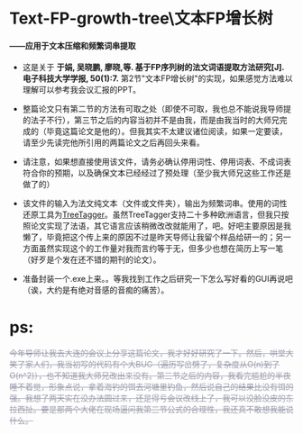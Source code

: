 # Text-FP-growth-tree\文本FP增长树   
#### ——应用于文本压缩和频繁词串提取   

<font >

 - 这是关于
   **于娟, 吴晓鹏, 廖晓,等. 基于FP序列树的法文词语提取方法研究[J]. 电子科技大学学报, 50(1):7.** 
   第2节"文本FP增长树"的实现，如果感觉方法难以理解可以参考我会议汇报的PPT。

</font>

<font  >

 - 整篇论文只有第二节的方法有可取之处（即使不可取，我也总不能说我导师提的法子不行），第三节之后的内容当初并不是由我，而是由我当时的大师兄完成的（毕竟这篇论文是他的）。但我其实不太建议诸位阅读，如果一定要读，请至少先读完他所引用的两篇论文之后再回头来看。
<font  >

 - 请注意，如果想直接使用该文件，请务必确认停用词性、停用词表、不成词表符合你的预期，以及确保文本已经经过了预处理（至少我大师兄这些工作还是做了的）
<font  >

 - 该文件的输入为法文纯文本（文件或文件夹），输出为频繁词串。使用的词性还原工具为[TreeTagger](https://www.cis.lmu.de/~schmid/tools/TreeTagger/)。虽然TreeTagger支持二十多种欧洲语言，但我只按照论文实现了法语，其它语言应该稍微改改就能用了，吧。好吧主要原因是我懒了，毕竟把这个传上来的原因不过是昨天导师让我留个样品给研一的；另一方面虽然实现这个的工作量对我而言约等于无，但多少也想在简历上写一笔（好歹是个发在还不错的期刊的论文）。
<font  >

 - 准备封装一个.exe上来。。等我找到工作之后研究一下怎么写好看的GUI再说吧（诶，大约是有绝对音感的音痴的痛苦）。

# ps:
<font color=#999AAA >~~今年导师让我去大连的会议上分享这篇论文，我才好好研究了一下。然后，哄堂大笑了家人们，我当初写的代码有个大BUG（遍历写岔劈了，复杂度从O(n)到了O(n^2)），也不知道我大师兄改出来没有。第三节之后的内容，我看完尴尬的半夜睡不着觉，形象点说，拿着海钓的饵去河塘里钓鱼，然后说自己的结果比没有饵的强。我想了两天实在没办法圆过来，还是得亏会议改线上了，我可以没脸没皮的东拉西扯。要是那两个大佬在现场逼问我第三节公式的合理性，我还真不敢想我能说什么。~~ 
